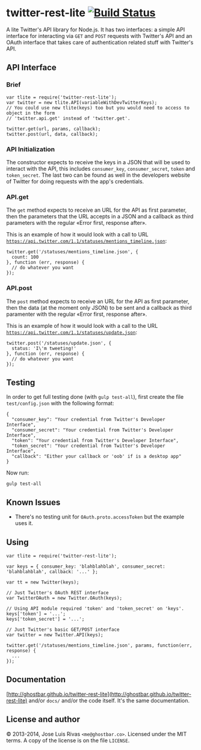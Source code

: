 twitter-rest-lite [![Build Status](https://secure.travis-ci.org/ghostbar/twitter-rest-lite.png)](http://travis-ci.org/ghostbar/twitter-rest-lite)
=================

A lite Twitter's API library for Node.js. It has two interfaces: a simple API interface for interacting via `GET` and `POST` requests with Twitter's API and an OAuth interface that takes care of authentication related stuff with Twitter's API.

API Interface
-------------

### Brief

    var tlite = require('twitter-rest-lite');
    var twitter = new tlite.API(variableWithDevTwitterKeys);
    // You could use new tlite(keys) too but you would need to access to object in the form
    // 'twitter.api.get' instead of 'twitter.get'.

    twitter.get(url, params, callback);
    twitter.post(url, data, callback);

### API Initialization

The constructor expects to receive the keys in a JSON that will be used to interact with the API, this includes `consumer_key`, `consumer_secret`, `token` and `token_secret`. The last two can be found as well in the developers website of Twitter for doing requests with the app's credentials.

### API.get

The `get` method expects to receive an URL for the API as first parameter, then the parameters that the URL accepts in a JSON and a callback as third parameters with the regular «Error first, response after».

This is an example of how it would look with a call to URL [`https://api.twitter.com/1.1/statuses/mentions_timeline.json`](https://dev.twitter.com/docs/api/1.1/get/statuses/mentions_timeline):

    twitter.get('/statuses/mentions_timeline.json', {
      count: 100
    }, function (err, response) {
      // do whatever you want
    });

### API.post

The `post` method expects to receive an URL for the API as first parameter, then the data (at the moment only JSON) to be sent and a callback as third paramenter with the regular «Error first, response after».

This is an example of how it would look with a call to the URL [`https://api.twitter.com/1.1/statuses/update.json`](https://dev.twitter.com/docs/api/1.1/post/statuses/update):

    twitter.post('/statuses/update.json', {
      status: 'I\'m tweeting!'
    }, function (err, response) {
      // do whatever you want
    });

Testing
-------

In order to get full testing done (with `gulp test-all`), first create the file `test/config.json` with the following format:

    {
      "consumer_key": "Your credential from Twitter's Developer Interface",
      "consumer_secret": "Your credential from Twitter's Developer Interface",
      "token": "Your credential from Twitter's Developer Interface",
      "token_secret": "Your credential from Twitter's Developer Interface",
      "callback": "Either your callback or 'oob' if is a desktop app"
    }

Now run:

    gulp test-all

Known Issues
------------

- There's no testing unit for `OAuth.proto.accessToken` but the example uses it.

Using
-----

    var tlite = require('twitter-rest-lite');

    var keys = { consumer_key: 'blahblahblah', consumer_secret: 'blahblahblah', callback: '...' };

    var tt = new Twitter(keys);

    // Just Twitter's OAuth REST interface
    var TwitterOAuth = new Twitter.OAuth(keys);

    // Using API module required 'token' and 'token_secret' on 'keys'.
    keys['token'] = '...';
    keys['token_secret'] = '...';

    // Just Twitter's basic GET/POST interface
    var twitter = new Twitter.API(keys);

    twitter.get('/statuses/mentions_timeline.json', params, function(err, response) {
      ...
    });


Documentation
-------------

[http://ghostbar.github.io/twitter-rest-lite](http://ghostbar.github.io/twitter-rest-lite) and/or
`docs/` and/or the code itself. It's the same documentation.

License and author
------------------
© 2013-2014, Jose Luis Rivas `<me@ghostbar.co>`. Licensed under the MIT terms. A copy of the license is on the file `LICENSE`.
